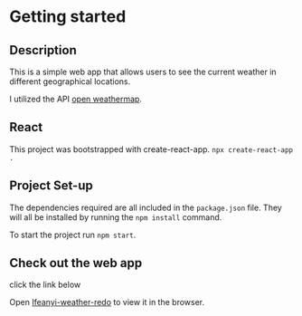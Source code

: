 # Getting started
## Description

This is a simple web app that allows users to see the current weather in different geographical locations.

I utilized the API [open weathermap](https://api.openweathermap.org/data/2.5/weather). 
## React

This project was bootstrapped with create-react-app. `npx create-react-app . `

## Project Set-up

The dependencies required are all included in the `package.json` file. They will all be installed by running the `npm install` command.

To start the project run `npm start`.

## Check out the web app

click the link below

Open [Ifeanyi-weather-redo](https://ifeanyi-weather-redo.netlify.app/) to view it in the browser.